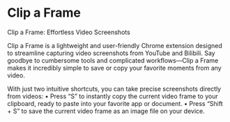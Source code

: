 # Clip a Frame

Clip a Frame: Effortless Video Screenshots

Clip a Frame is a lightweight and user-friendly Chrome extension designed to streamline capturing video screenshots from YouTube and Bilibili. Say goodbye to cumbersome tools and complicated workflows—Clip a Frame makes it incredibly simple to save or copy your favorite moments from any video.

With just two intuitive shortcuts, you can take precise screenshots directly from videos:
	•	Press “S” to instantly copy the current video frame to your clipboard, ready to paste into your favorite app or document.
	•	Press “Shift + S” to save the current video frame as an image file on your device.
